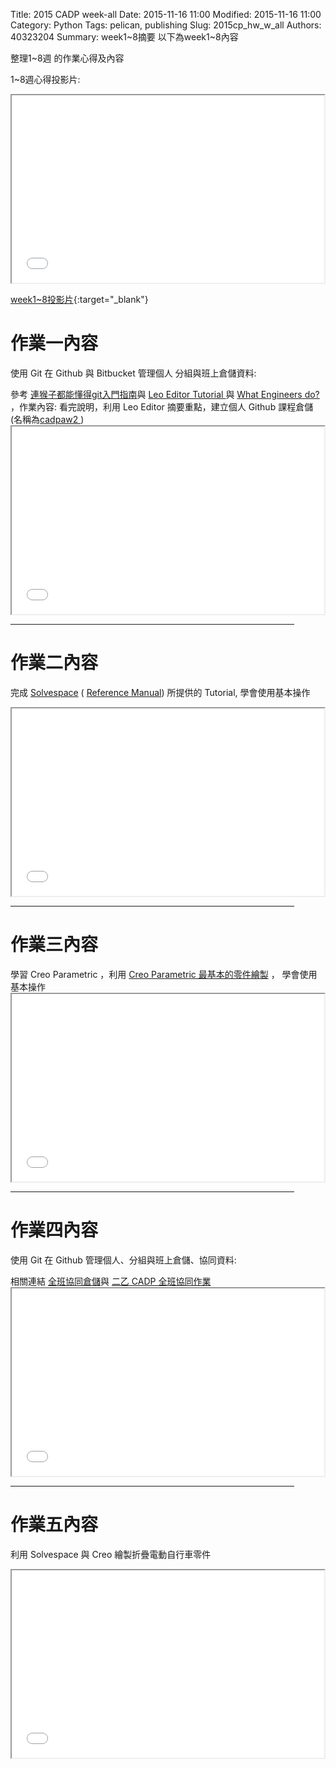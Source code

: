 Title: 2015 CADP week-all
Date: 2015-11-16 11:00
Modified: 2015-11-16 11:00
Category: Python
Tags: pelican, publishing
Slug: 2015cp_hw_w_all
Authors: 40323204
Summary: week1~8摘要
以下為week1~8內容

整理1~8週 的作業心得及內容

1~8週心得投影片:

<iframe src="simplest6.html" width="500" height="300"></iframe>

[week1~8投影片](simplest6.html){:target="_blank"}

作業一內容
============

使用 Git 在 Github 與 Bitbucket 管理個人 分組與班上倉儲資料:
<p>參考 <a href="http://backlogtool.com/git-guide/tw/intro/intro1_1.html">連猴子都能懂得git入門指南</a>與 <a href="https://leoeditor-coursemdetw.rhcloud.com/get_page?heading=Leo%20Editor%20Tutorial">Leo Editor Tutorial </a> 與 <a href="http://www.sciencedirect.com/science/article/pii/B9780815514473500029">What Engineers do? </a>，作業內容: 看完說明，利用 Leo Editor 摘要重點，建立個人 Github 課程倉儲 (名稱為<a href="https://github.com/hsungchang/cadpaw2/tree/gh-pages">cadpaw2 </a> )

<iframe src="simplest.html" width="500" height="300"></iframe>

<hr size="10"align="center"noshade width="90%"color="0000ff">

作業二內容
============

完成 <a href="http://solvespace.com/index.pl">Solvespace</a> ( <a href="http://solvespace.com/ref.pl">Reference Manual</a>) 所提供的 Tutorial, 學會使用基本操作

<iframe src="simplest2.html" width="500" height="300"></iframe>

<hr size="10"align="center"noshade width="90%"color="0000ff">

作業三內容
============

<p>
學習 Creo Parametric ，利用 <a href="https://www.copy.com/s/t%3A97ZkQ0UqfVUPTxn8%3Bp%3A%252FCollege_Student_Primer_Creo_2.pdf%3Boid%3A84">Creo Parametric 最基本的零件繪製</a> ， 學會使用基本操作

<iframe src="simplest3.html" width="500" height="300"></iframe>

<hr size="10"align="center"noshade width="90%"color="0000ff">

作業四內容
============

使用 Git 在 Github 管理個人、分組與班上倉儲、協同資料:
<p>相關連結 <a href="https://github.com/2015fallhw/2015fallcadpb">全班協同倉儲</a>與 <a href="http://2015fallhw.github.io/2015fallcadpb/">二乙 CADP 全班協同作業</a> 

<iframe src="simplest3.html" width="500" height="300"></iframe>

<hr size="10"align="center"noshade width="90%"color="0000ff">

作業五內容
============

利用 Solvespace 與 Creo 繪製折疊電動自行車零件

<iframe src="simplest5.html" width="500" height="300"></iframe>